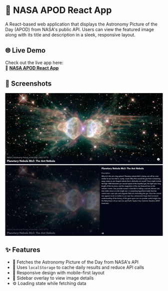 # 🌌 NASA APOD React App

A React-based web application that displays the Astronomy Picture of the Day (APOD) from NASA's public API. Users can view the featured image along with its title and description in a sleek, responsive layout.

## 🌐 Live Demo
Check out the live app here:  
🔗 **[NASA APOD React App](https://nasa-apod-react-2025.netlify.app/)**

## 📸 Screenshots
![Screenshot_1](./src/assets/screenshot_1.png)
![Screenshot_2](./src/assets/screenshot_2.png)

## ✨ Features

- 📸 Fetches the Astronomy Picture of the Day from NASA's API
- 💾 Uses `localStorage` to cache daily results and reduce API calls
- 📱 Responsive design with mobile-first layout
- 📂 Sidebar overlay to view image details
- ⚙️ Loading state while fetching data